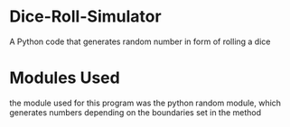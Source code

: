 # Dice-Roll-Simulator
A Python code that generates random number in form of rolling a dice

# Modules Used
the module used for this program was the python random module, which generates numbers depending on the boundaries set in the method
